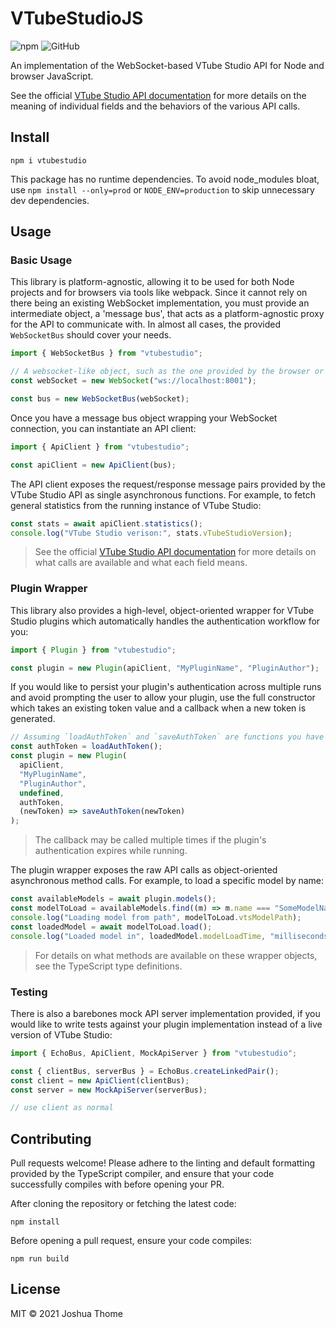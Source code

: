 # VTubeStudioJS

![npm](https://img.shields.io/npm/v/vtubestudio)
![GitHub](https://img.shields.io/github/license/Hawkbat/VTubeStudioJS)

An implementation of the WebSocket-based VTube Studio API for Node and browser JavaScript.

See the official [VTube Studio API documentation](https://github.com/DenchiSoft/VTubeStudio) for more details on the meaning of individual fields and the behaviors of the various API calls.

## Install

```
npm i vtubestudio
```

This package has no runtime dependencies. To avoid node_modules bloat, use `npm install --only=prod` or `NODE_ENV=production` to skip unnecessary dev dependencies.

## Usage

### Basic Usage

This library is platform-agnostic, allowing it to be used for both Node projects and for browsers via tools like webpack. Since it cannot rely on there being an existing WebSocket implementation, you must provide an intermediate object, a 'message bus', that acts as a platform-agnostic proxy for the API to communicate with. In almost all cases, the provided `WebSocketBus` should cover your needs.

```javascript
import { WebSocketBus } from "vtubestudio";

// A websocket-like object, such as the one provided by the browser or a Node package like 'ws'
const webSocket = new WebSocket("ws://localhost:8001");

const bus = new WebSocketBus(webSocket);
```

Once you have a message bus object wrapping your WebSocket connection, you can instantiate an API client:

```javascript
import { ApiClient } from "vtubestudio";

const apiClient = new ApiClient(bus);
```

The API client exposes the request/response message pairs provided by the VTube Studio API as single asynchronous functions. For example, to fetch general statistics from the running instance of VTube Studio:

```javascript
const stats = await apiClient.statistics();
console.log("VTube Studio verison:", stats.vTubeStudioVersion);
```

> See the official [VTube Studio API documentation](https://github.com/DenchiSoft/VTubeStudio) for more details on what calls are available and what each field means.

### Plugin Wrapper

This library also provides a high-level, object-oriented wrapper for VTube Studio plugins which automatically handles the authentication workflow for you:

```javascript
import { Plugin } from "vtubestudio";

const plugin = new Plugin(apiClient, "MyPluginName", "PluginAuthor");
```

If you would like to persist your plugin's authentication across multiple runs and avoid prompting the user to allow your plugin, use the full constructor which takes an existing token value and a callback when a new token is generated.

```javascript
// Assuming `loadAuthToken` and `saveAuthToken` are functions you have written:
const authToken = loadAuthToken();
const plugin = new Plugin(
  apiClient,
  "MyPluginName",
  "PluginAuthor",
  undefined,
  authToken,
  (newToken) => saveAuthToken(newToken)
);
```

> The callback may be called multiple times if the plugin's authentication expires while running.

The plugin wrapper exposes the raw API calls as object-oriented asynchronous method calls. For example, to load a specific model by name:

```javascript
const availableModels = await plugin.models();
const modelToLoad = availableModels.find((m) => m.name === "SomeModelName");
console.log("Loading model from path", modelToLoad.vtsModelPath);
const loadedModel = await modelToLoad.load();
console.log("Loaded model in", loadedModel.modelLoadTime, "milliseconds");
```

> For details on what methods are available on these wrapper objects, see the TypeScript type definitions.

### Testing

There is also a barebones mock API server implementation provided, if you would like to write tests against your plugin implementation instead of a live version of VTube Studio:

```javascript
import { EchoBus, ApiClient, MockApiServer } from "vtubestudio";

const { clientBus, serverBus } = EchoBus.createLinkedPair();
const client = new ApiClient(clientBus);
const server = new MockApiServer(serverBus);

// use client as normal
```

## Contributing

Pull requests welcome! Please adhere to the linting and default formatting provided by the TypeScript compiler, and ensure that your code successfully compiles with before opening your PR.

After cloning the repository or fetching the latest code:

```
npm install
```

Before opening a pull request, ensure your code compiles:

```
npm run build
```

## License

MIT © 2021 Joshua Thome
